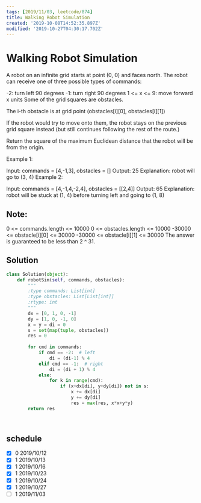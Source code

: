 ```yaml
---
tags: [2019/11/03, leetcode/874]
title: Walking Robot Simulation
created: '2019-10-08T14:52:35.897Z'
modified: '2019-10-27T04:30:17.702Z'
---
```


# Walking Robot Simulation

A robot on an infinite grid starts at point (0, 0) and faces north.  The robot can receive one of three possible types of commands:

-2: turn left 90 degrees
-1: turn right 90 degrees
1 <= x <= 9: move forward x units
Some of the grid squares are obstacles. 

The i-th obstacle is at grid point (obstacles[i][0], obstacles[i][1])

If the robot would try to move onto them, the robot stays on the previous grid square instead (but still continues following the rest of the route.)

Return the square of the maximum Euclidean distance that the robot will be from the origin.

 

Example 1:

Input: commands = [4,-1,3], obstacles = []
Output: 25
Explanation: robot will go to (3, 4)
Example 2:

Input: commands = [4,-1,4,-2,4], obstacles = [[2,4]]
Output: 65
Explanation: robot will be stuck at (1, 4) before turning left and going to (1, 8)
 

## Note:

0 <= commands.length <= 10000
0 <= obstacles.length <= 10000
-30000 <= obstacle[i][0] <= 30000
-30000 <= obstacle[i][1] <= 30000
The answer is guaranteed to be less than 2 ^ 31.

## Solution

```python
class Solution(object):
    def robotSim(self, commands, obstacles):
        """
        :type commands: List[int]
        :type obstacles: List[List[int]]
        :rtype: int
        """
        dx = [0, 1, 0, -1]
        dy = [1, 0, -1, 0]
        x = y = di = 0
        s = set(map(tuple, obstacles))
        res = 0
        
        for cmd in commands:
            if cmd == -2:  # left
                di = (di-1) % 4
            elif cmd == -1:  # right
                di = (di + 1) % 4
            else:
                for k in range(cmd):
                    if (x+dx[di], y+dy[di]) not in s:
                        x += dx[di]
                        y += dy[di]
                        res = max(res, x*x+y*y)
        return res
                    
        
```

## schedule

* [x] 0 2019/10/12
* [x] 1 2019/10/13
* [x] 1 2019/10/16
* [x] 1 2019/10/23
* [x] 1 2019/10/24
* [x] 1 2019/10/27
* [ ] 1 2019/11/03
